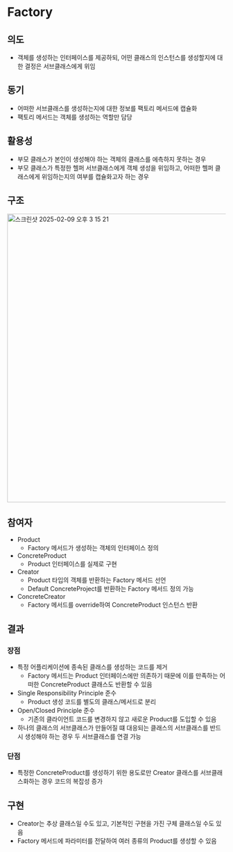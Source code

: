 # Factory

## 의도

- 객체를 생성하는 인터페이스를 제공하되, 어떤 클래스의 인스턴스를 생성할지에 대한 결정은 서브클래스에게 위임

## 동기

- 어떠한 서브클래스를 생성하는지에 대한 정보를 팩토리 메서드에 캡슐화
- 팩토리 메서드는 객체를 생성하는 역할만 담당

## 활용성

- 부모 클래스가 본인이 생성해야 하는 객체의 클래스를 에측하지 못하는 경우
- 부모 클래스가 특정한 헬퍼 서브클래스에게 객체 생성을 위임하고, 어떠한 헬퍼 클래스에게 위임하는지의 여부를 캡슐화고자 하는 경우

## 구조

<img width="664" alt="스크린샷 2025-02-09 오후 3 15 21" src="https://github.com/user-attachments/assets/c1ce7dc1-d728-4f41-95c3-f48b933d1453" />

## 참여자

- Product
  - Factory 메서드가 생성하는 객체의 인터페이스 정의
- ConcreteProduct
  - Product 인터페이스를 실제로 구현
- Creator
  - Product 타입의 객체를 반환하는 Factory 메서드 선언
  - Default ConcreteProject를 반환하는 Factory 메서드 정의 가능
- ConcreteCreator
  - Factory 메서드를 override하여 ConcreteProduct 인스턴스 반환

## 결과

### 장점

- 특정 어플리케이션에 종속된 클래스를 생성하는 코드를 제거
  - Factory 메서드는 Product 인터페이스에만 의존하기 때문에 이를 만족하는 어떠한 ConcreteProduct 클래스도 반환할 수 있음
- Single Responsibility Principle 준수
  - Product 생성 코드를 별도의 클래스/메서드로 분리
- Open/Closed Principle 준수
  - 기존의 클라이언트 코드를 변경하지 않고 새로운 Product를 도입할 수 있음
- 하나의 클래스의 서브클래스가 만들어질 떄 대응되는 클래스의 서브클래스를 반드시 생성해야 하는 경우 두 서브클래스를 연결 가능

### 단점

- 특정한 ConcreteProduct를 생성하기 위한 용도로만 Creator 클래스를 서브클래스화하는 경우 코드의 복잡성 증가

## 구현

- Creator는 추상 클래스일 수도 있고, 기본적인 구현을 가진 구체 클래스일 수도 있음
- Factory 메서드에 파라미터를 전달하여 여러 종류의 Product를 생성할 수 있음
